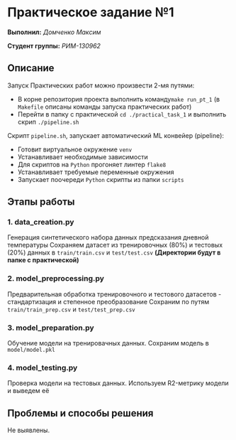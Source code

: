 # Практическое задание №1

__Выполнил:__ *Домченко Максим*

__Студент группы:__ *РИМ-130962*

## Описание

Запуск Практических работ можно произвести 2-мя путями:
* В корне репозитория проекта выполнить команду`make run_pt_1` (в `Makefile` описаны команды запуска практических работ)
* Перейти в папку с практической `cd ./practical_task_1` и выполнить скрип `./pipeline.sh`

Скрипт `pipeline.sh`, запускает автоматический ML конвейер (pipeline):
* Готовит виртуальное окружение `venv`
* Устанавливает необходимые зависимости
* Для скриптов на `Python` прогоняет линтер `flake8`
* Устанавливает требуемые переменные окружения
* Запускает поочереди `Python` скрипты из папки `scripts`

## Этапы работы

### 1. data_creation.py

Генерация синтетического набора данных предсказания дневной температуры
Сохраняем датасет из тренировочных (80%) и тестовых (20%) данных в `train/train.csv` и `test/test.csv`
__(Директории будут в папке с практической)__

### 2. model_preprocessing.py

Предварительная обработка тренировочного и тестового датасетов - стандартизация и степенное преобразование
Сохраним по путям `train/train_prep.csv` и `test/test_prep.csv`

### 3. model_preparation.py

Обучение модели на тренировачных данных. Сохраним модель в `model/model.pkl`

### 4. model_testing.py

Проверка модели на тестовых данных. Используем R2-метрику модели и выведем её

## Проблемы и способы решения

Не выявлены.